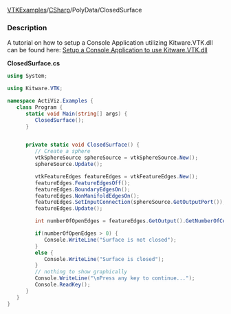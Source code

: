 [VTKExamples](/home/)/[CSharp](/CSharp)/PolyData/ClosedSurface

### Description
A tutorial on how to setup a Console Application utilizing Kitware.VTK.dll can be found here: [Setup a Console Application to use Kitware.VTK.dll](http://www.vtk.org/Wiki/VTK/CSharp/ActiViz.NET)<br />

**ClosedSurface.cs**
```csharp
using System;

using Kitware.VTK;

namespace ActiViz.Examples {
   class Program {
      static void Main(string[] args) {
         ClosedSurface();
      }


      private static void ClosedSurface() {
         // Create a sphere
         vtkSphereSource sphereSource = vtkSphereSource.New();
         sphereSource.Update();

         vtkFeatureEdges featureEdges = vtkFeatureEdges.New();
         featureEdges.FeatureEdgesOff();
         featureEdges.BoundaryEdgesOn();
         featureEdges.NonManifoldEdgesOn();
         featureEdges.SetInputConnection(sphereSource.GetOutputPort());
         featureEdges.Update();

         int numberOfOpenEdges = featureEdges.GetOutput().GetNumberOfCells();

         if(numberOfOpenEdges > 0) {
            Console.WriteLine("Surface is not closed");
         }
         else {
            Console.WriteLine("Surface is closed");
         }
         // nothing to show graphically
         Console.WriteLine("\nPress any key to continue...");
         Console.ReadKey();
      }
   }
}
```
